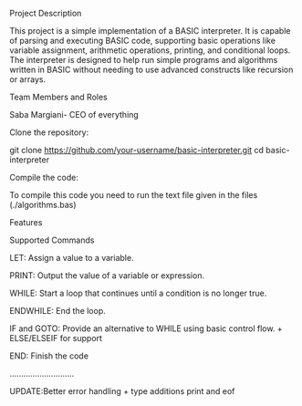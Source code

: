 
  Project Description
  
This project is a simple implementation of a BASIC interpreter. It is capable of parsing and executing BASIC code, supporting basic operations like variable assignment, arithmetic operations, printing, and conditional loops. The interpreter is designed to help run simple programs and algorithms written in BASIC without needing to use advanced constructs like recursion or arrays.


  Team Members and Roles
  
Saba Margiani- CEO of everything


  Clone the repository:
  
git clone https://github.com/your-username/basic-interpreter.git
cd basic-interpreter

  Compile the code:
  
To compile this code you need to run the text file given in the files (./algorithms.bas)


  Features
  
  Supported Commands
  
LET: Assign a value to a variable.

PRINT: Output the value of a variable or expression.

WHILE: Start a loop that continues until a condition is no longer true.

ENDWHILE: End the loop.

IF and GOTO: Provide an alternative to WHILE using basic control flow. + ELSE/ELSEIF for support

END: Finish the code

............................

UPDATE:Better error handling + type additions print and eof
